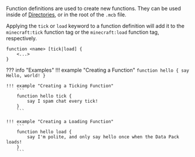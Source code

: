 Function definitions are used to create new functions. They can be used inside of [Directories](directories.md), or in the root of the `.mcb` file.

Applying the `tick` or `load` keyword to a function definition will add it to the `minecraft:tick` function tag or the `minecraft:load` function tag, respectively.

```
function <name> [tick|load] {
    <...>
}
```

??? info "Examples"
    !!! example "Creating a Function"
        ```
        function hello {
            say Hello, world!
        }
        ```

    !!! example "Creating a Ticking Function"
        ```
        function hello tick {
            say I spam chat every tick!
        }
        ```

    !!! example "Creating a Loading Function"
        ```
        function hello load {
            say I'm polite, and only say hello once when the Data Pack loads!
        }
        ```

